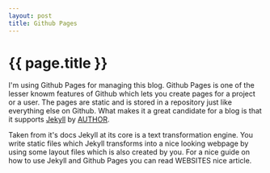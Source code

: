 ```yaml
---
layout: post
title: Github Pages
---
```


{{ page.title }}
================

I'm using Github Pages for managing this blog. Github Pages is one of the lesser knowm features of Github which lets you create pages for a project or a user. The pages are static and is stored in a repository just like everything else on Github. What makes it a great candidate for a blog is that it supports [Jekyll](http://) by [AUTHOR](http://).

Taken from it's docs Jekyll at its core is a text transformation engine. You write static files which Jekyll transforms into a nice looking webpage by using some layout files which is also created by you. For a nice guide on how to use Jekyll and Github Pages you can read WEBSITES nice article.
